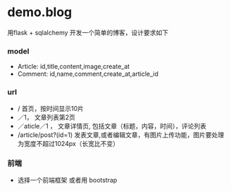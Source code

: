# demo.blog

用flask + sqlalchemy 开发一个简单的博客，设计要求如下

### model
- Article: id,title,content,image,create_at
- Comment: id,name,comment,create_at,article_id


### url
- /  首页，按时间显示10片
- ／1， 文章列表第2页
- ／aticle／1 ， 文章详情页, 包括文章（标题，内容，时间），评论列表
- /article/post?(id=1) 发表文章,或者编辑文章，有图片上传功能，图片要处理为宽度不超过1024px（长宽比不变）

### 前端
- 选择一个前端框架 或者用 bootstrap